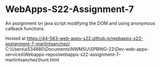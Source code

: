 # WebApps-S22-Assignment-7
An assignment on java script modifying the DOM and using anonymous callback functions.



Hosted at https://44-563-web-apps-s22.github.io/webapps-s22-assignment-7-martintsanchez/
C:\Users\s534880\Documents\NWMSU\SPRING-22\Dev-web-apps-services\Webapps-repos\webapps-s22-assignment-7-martintsanchez\hunt.html
